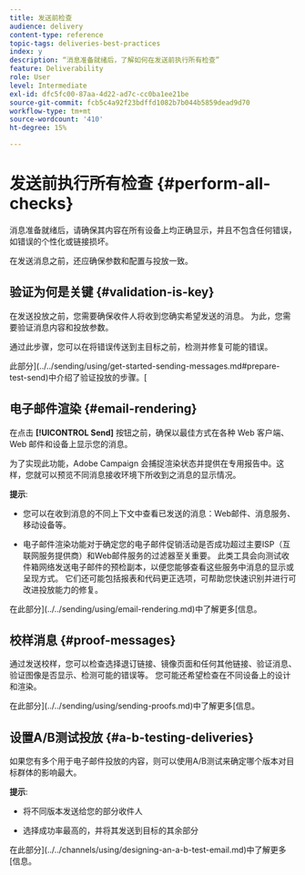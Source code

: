 ```yaml
---
title: 发送前检查
audience: delivery
content-type: reference
topic-tags: deliveries-best-practices
index: y
description: “消息准备就绪后，了解如何在发送前执行所有检查”
feature: Deliverability
role: User
level: Intermediate
exl-id: dfc5fc00-87aa-4d22-ad7c-cc0ba1ee21be
source-git-commit: fcb5c4a92f23bdffd1082b7b044b5859dead9d70
workflow-type: tm+mt
source-wordcount: '410'
ht-degree: 15%

---
```


# 发送前执行所有检查 {#perform-all-checks}

消息准备就绪后，请确保其内容在所有设备上均正确显示，并且不包含任何错误，如错误的个性化或链接损坏。

在发送消息之前，还应确保参数和配置与投放一致。

## 验证为何是关键 {#validation-is-key}

在发送投放之前，您需要确保收件人将收到您确实希望发送的消息。 为此，您需要验证消息内容和投放参数。

通过此步骤，您可以在将错误传送到主目标之前，检测并修复可能的错误。

此部分](../../sending/using/get-started-sending-messages.md#prepare-test-send)中介绍了验证投放的步骤。[

## 电子邮件渲染 {#email-rendering}

在点击 **[!UICONTROL Send]** 按钮之前，确保以最佳方式在各种 Web 客户端、Web 邮件和设备上显示您的消息。

为了实现此功能，Adobe Campaign 会捕捉渲染状态并提供在专用报告中。这样，您就可以预览不同消息接收环境下所收到之消息的显示情况。

**提示**:

* 您可以在收到消息的不同上下文中查看已发送的消息：Web邮件、消息服务、移动设备等。

* 电子邮件渲染功能对于确定您的电子邮件促销活动是否成功超过主要ISP（互联网服务提供商）和Web邮件服务的过滤器至关重要。 此类工具会向测试收件箱网络发送电子邮件的预检副本，以便您能够查看这些服务中消息的显示或呈现方式。 它们还可能包括报表和代码更正选项，可帮助您快速识别并进行可改进投放能力的修复。

在此部分](../../sending/using/email-rendering.md)中了解更多[信息。

## 校样消息 {#proof-messages}

通过发送校样，您可以检查选择退订链接、镜像页面和任何其他链接、验证消息、验证图像是否显示、检测可能的错误等。 您可能还希望检查在不同设备上的设计和渲染。

在此部分](../../sending/using/sending-proofs.md)中了解更多[信息。

## 设置A/B测试投放 {#a-b-testing-deliveries}

如果您有多个用于电子邮件投放的内容，则可以使用A/B测试来确定哪个版本对目标群体的影响最大。

**提示**:

* 将不同版本发送给您的部分收件人

* 选择成功率最高的，并将其发送到目标的其余部分

在此部分](../../channels/using/designing-an-a-b-test-email.md)中了解更多[信息。
